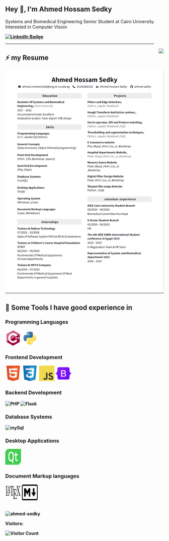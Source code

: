 <h2>Hey 👋, I'm Ahmed Hossam Sedky</h2>

Systems and Biomedical Engineering Senior Student at Cairo University. Interested in Computer Vision <strong>

<a href="https://www.linkedin.com/in/ahmed-hossam-sedky-b61992189/"><img src="https://img.shields.io/badge/-%40Ahmed%20Sedky-blue" alt="LinkedIn Badge" ></a>

<img align="right" src="https://c.tenor.com/NOYF3f82b_gAAAAC/programmer.gif" style="margin:15px 0 15px 15px" />

---

<h2>⚡️ my Resume</h2>

![myCV](Capture.PNG)

<h2>🚀 Some Tools I have good experience in</h2>

<h3>Programming Languages</h3>
<p align="left">
<img src="https://raw.githubusercontent.com/devicons/devicon/1119b9f84c0290e0f0b38982099a2bd027a48bf1/icons/cplusplus/cplusplus-original.svg" alt="cpp" width="50" height="50" />
<img src="https://raw.githubusercontent.com/devicons/devicon/1119b9f84c0290e0f0b38982099a2bd027a48bf1/icons/python/python-original.svg" alt="py" width="50" height="50" /><img 
</p>
  
<h3>Frontend Development</h3>
<p align="left">
<img src="https://raw.githubusercontent.com/devicons/devicon/1119b9f84c0290e0f0b38982099a2bd027a48bf1/icons/html5/html5-original.svg" alt="html" width="50" height="50" />
<img src="https://raw.githubusercontent.com/devicons/devicon/1119b9f84c0290e0f0b38982099a2bd027a48bf1/icons/css3/css3-original.svg" alt="css" width="50" height="50" />
<img src="https://raw.githubusercontent.com/devicons/devicon/1119b9f84c0290e0f0b38982099a2bd027a48bf1/icons/javascript/javascript-original.svg" alt="js" width="50" height="50" />
<img src="https://raw.githubusercontent.com/devicons/devicon/1119b9f84c0290e0f0b38982099a2bd027a48bf1/icons/bootstrap/bootstrap-original.svg" alt="bootstrap" width="50" height="50" />
</p>

<h3> Backend Development</h3>
<p  align= "left">
<img src="https://upload.wikimedia.org/wikipedia/commons/2/27/PHP-logo.svg" alt="PHP" width="50" height="50" />
<img src="https://miro.medium.com/max/876/1*0G5zu7CnXdMT9pGbYUTQLQ.png" alt="Flask" width="50" height="50" >

</p>
 
<h3> Database Systems</h3>
<p  align= "left">
<img src="https://engineering.speakol.com/content/images/size/w2000/2020/08/MySQL-Logo.wine.png" alt="mySql" width="50" height="50" >
</p>

<h3> Desktop Applications</h3>
<p  align= "left">
<img src="Qt_logo.svg" alt="qt" width="50" height="50" >
</p>

<h3> Document Markup languages</h3>
<p  align= "left">
<img src="LaTeX_logo.svg" alt="latex" width="50" height="50" >
<img src="Markdown.svg" alt="markdown" width="50" height="50" >
</p>


<br>
<img src="https://github-readme-stats.vercel.app/api?username=ahmed-sedky&show_icons=true&count_private=true" alt="ahmed-sedky" />
<br>

Visitors:

![Visitor Count](https://profile-counter.glitch.me/ahmed-sedky/count.svg)
